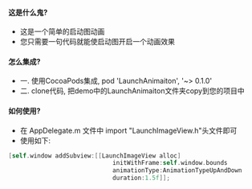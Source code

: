 #### 这是什么鬼?
* 这是一个简单的启动图动画
* 您只需要一句代码就能使启动图开启一个动画效果

#### 怎么集成?
* 一. 使用CocoaPods集成, pod 'LaunchAnimaiton', '~> 0.1.0'
* 二. clone代码, 把demo中的LaunchAnimaiton文件夹copy到您的项目中

#### 如何使用?
* 在 AppDelegate.m 文件中 import "LaunchImageView.h"头文件即可
* 使用如下:
```Objective-C
[self.window addSubview:[[LaunchImageView alloc]
                             initWithFrame:self.window.bounds
                             animationType:AnimationTypeUpAndDown
                             duration:1.5f]];
```



